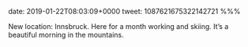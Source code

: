 date: 2019-01-22T08:03:09+0000
tweet: 1087621675322142721
%%%

New location: Innsbruck. Here for a month working and skiing. It’s a beautiful morning in the mountains.
